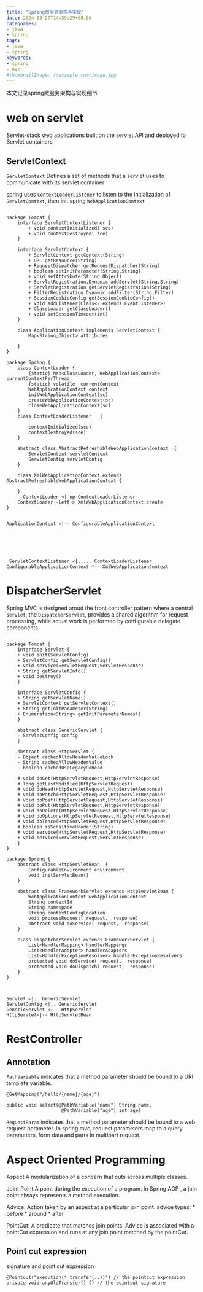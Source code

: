 ```yaml
---
title: "Spring微服务架构与实现"
date: 2024-03-27T14:39:29+08:00
categories:
- java
- spring
tags:
- java
- spring
keywords:
- spring
- mvc
#thumbnailImage: //example.com/image.jpg
---
```

本文记录spring微服务架构与实现细节
<!--more-->


# web on servlet
Servlet-stack web applications built on the servlet API and deployed to Servlet containers


## ServletContext

`ServletContext` Defines a set of methods that a servlet uses to communicate with its servlet container

spring uses `ContextLoaderListener` to listen to the initialization of `ServletContext`, then init spring `WebApplicationContext`

```plantuml

package Tomcat {
    interface ServletContextListener {
        + void contextInitialized( sce)
        + void contextDestroyed( sce)
    }

    interface ServletContext {
        + ServletContext getContext(String)
        + URL getResource(String)
        + RequestDispatcher getRequestDispatcher(String)
        + boolean setInitParameter(String,String)
        + void setAttribute(String,Object)
        + ServletRegistration.Dynamic addServlet(String,String)
        + ServletRegistration getServletRegistration(String)
        + FilterRegistration.Dynamic addFilter(String,Filter)
        + SessionCookieConfig getSessionCookieConfig()
        + void addListener(Class<? extends EventListener>)
        + ClassLoader getClassLoader()
        + void setSessionTimeout(int)
    }

    class ApplicationContext implements ServletContext {
        Map<String,Object> attributes

    }
}

package Spring {
    class ContextLoader {
        {static} Map<ClassLoader, WebApplicationContext> currentContextPerThread
        {static} volatile  currentContext
        WebApplicationContext context
        initWebApplicationContext(sc)
        createWebApplicationContext(sc)
        closeWebApplicationContext(sc)
    }
    class ContextLoaderListener   {
        
        contextInitialized(sce)
        contextDestroyed(sce)
    }

    abstract class AbstractRefreshableWebApplicationContext  {
        ServletContext servletContext
        ServletConfig servletConfig
    }

    class XmlWebApplicationContext extends AbstractRefreshableWebApplicationContext {

    }
      ContextLoader <|-up-ContextLoaderListener
    ContextLoader -left-> XmlWebApplicationContext:create
}


ApplicationContext <|-- ConfigurableApplicationContext 


    



 ServletContextListener <|..... ContextLoaderListener
ConfigurableApplicationContext *-- XmlWebApplicationContext

```

# DispatcherServlet

Spring MVC is designed aroud the front controller pattern where a central `servlet`, the `DispatcherServlet`, provides a shared algorithm for request processing, while actual work is performed by configurable delegate components.


```plantuml

package Tomcat {
    interface Servlet {
    + void init(ServletConfig)
    + ServletConfig getServletConfig()
    + void service(ServletRequest,ServletResponse)
    + String getServletInfo()
    + void destroy()
    }

    interface ServletConfig {
    + String getServletName()
    + ServletContext getServletContext()
    + String getInitParameter(String)
    + Enumeration<String> getInitParameterNames()
    }

    abstract class GenericServlet {
    - ServletConfig config
    }

    abstract class HttpServlet {
    - Object cachedAllowHeaderValueLock
    - String cachedAllowHeaderValue
    - boolean cachedUseLegacyDoHead

    # void doGet(HttpServletRequest,HttpServletResponse)
    # long getLastModified(HttpServletRequest)
    # void doHead(HttpServletRequest,HttpServletResponse)
    # void doPatch(HttpServletRequest,HttpServletResponse)
    # void doPost(HttpServletRequest,HttpServletResponse)
    # void doPut(HttpServletRequest,HttpServletResponse)
    # void doDelete(HttpServletRequest,HttpServletResponse)
    # void doOptions(HttpServletRequest,HttpServletResponse)
    # void doTrace(HttpServletRequest,HttpServletResponse)
    # boolean isSensitiveHeader(String)
    # void service(HttpServletRequest,HttpServletResponse)
    + void service(ServletRequest,ServletResponse)
    }
}

package Spring {
    abstract class HttpServletBean  {
        ConfigurableEnvironment environment
        void initServletBean()
    }

    abstract class FrameworkServlet extends HttpServletBean {
        WebApplicationContext webApplicationContext
        String contextId
        String namespace
        String contextConfigLocation
        void processRequest( request,  response)
        abstract void doService( request,  response)
    }

    class DispatcherServlet extends FrameworkServlet {
        List<HandlerMapping> handlerMappings
        List<HandlerAdapter> handlerAdapters
        List<HandlerExceptionResolver> handlerExceptionResolvers
        protected void doService( request,  response) 
        protected void doDispatch( request,  response)
    }
}



Servlet <|.. GenericServlet
ServletConfig <|.. GenericServlet
GenericServlet <|-- HttpServlet
HttpServlet<|-- HttpServletBean
```

# RestController


## Annotation

`PathVariable` indicates that a method parameter should be bound to a URI template variable.
```
@GetMapping("/hello/{name}/{age}")

public void select(@PathVariable("name") String name,
                    @PathVariable("age") int age)
```

`RequestParam` indicates that a method parameter should be bound to a web request parameter.
In spring mvc, request parameters map to a query parameters, form data and parts in multipart request.


# Aspect Oriented Programming

Aspect A modularization of a concern that cuts across multiple classes.

Joint Point A point during the execution of a program. In Spring AOP , a join point always represents a method execution.

Advice: Action taken by an aspect at a particular join point.
advice types:
    * before
    * around
    * after

PointCut: A predicate that matches join points. Advice is associated with a pointCut expression and runs at any join point matched by the pointCut.

## Point cut expression
signature and point cut expression  
```
@Pointcut("execution(* transfer(..))") // the pointcut expression
private void anyOldTransfer() {} // the pointcut signature
```









